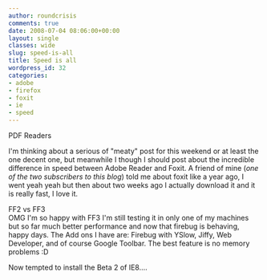 ```yaml
---
author: roundcrisis
comments: true
date: 2008-07-04 08:06:00+00:00
layout: single
classes: wide
slug: speed-is-all
title: Speed is all
wordpress_id: 32
categories:
- adobe
- firefox
- foxit
- ie
- speed
---
```


PDF Readers  
  
I'm thinking about a serious of "meaty" post for this weekend or at least the one decent one, but meanwhile I though I should post about the incredible difference in speed between Adobe Reader and Foxit. A friend of mine (_one of the two subscribers to this blog_) told me about foxit like a year ago, I went yeah yeah but then about two weeks ago I actually download it and it is really fast, I love it.  
  
FF2 vs FF3  
OMG I'm so happy with FF3 I'm still testing it in only one of my machines but so far much better performance and now that firebug is behaving, happy days. The Add ons I have are: Firebug with YSlow, Jiffy, Web Developer, and of course Google Toolbar. The best feature is no memory problems :D  
  
Now tempted to install the Beta 2 of IE8....

